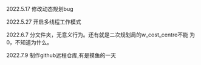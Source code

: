 2022.5.17
        修改动态规划bug


2022.5.27
        开启多线程工作模式

2022.6.7
        分文件夹，无意义行为。还有就是二次规划局的w_cost_centre不能 为0，不知道为什么。

2022.7.9
        制作github远程仓库,有是摸鱼的一天